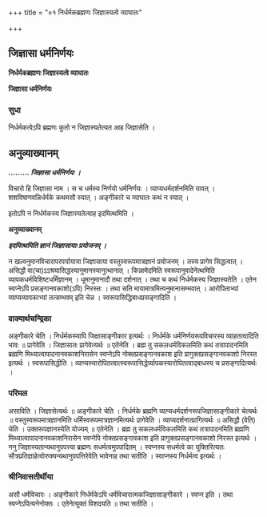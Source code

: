+++
title = "०१ निर्धर्मकब्रह्मणः जिज्ञास्यत्वे व्याघातः"

+++


## जिज्ञासा धर्मनिर्णयः

**निर्धर्मकब्रह्मणः जिज्ञास्यत्वे व्याघातः**

**जिज्ञासा धर्मनिर्णयः**

### **सुधा**

निर्धर्मकत्वेऽपि ब्रह्मणः कुतो न जिज्ञास्यतेत्यत आह जिज्ञासेति ।

## **अनुव्याख्यानम्**

***......... जिज्ञासा धर्मनिर्णयः ।***

विचारो हि जिज्ञासा नाम । स च धर्मस्य निर्णयो धर्मनिर्णयः । व्याप्यधर्मदर्शनमिति यावत् । शशविषाणवन्निर्धर्मके कथमसौ स्यात् । अङ्गीकारे च व्याघातः कथं न स्यात् ।

इतोऽपि न निर्धर्मकस्य जिज्ञास्यतेत्याह इदमित्थमिति ।

**अनुव्याख्यानम्**

***इदमित्थमिति ज्ञानं जिज्ञासायाः प्रयोजनम् ।***

न खल्वनुमानविचारापरपर्यायाया जिज्ञासाया वस्तुस्वरूपमात्रज्ञानं प्रयोजनम् । तस्य प्रागेव सिद्धत्वात् । असिद्धौ वा(चा)ऽऽश्रयासिद्धस्यानुमानस्यानुत्थानात् । किन्नामेदमिति स्वरूपानुवादेनेत्थमिति व्यापकधर्मविशिष्टधर्मिज्ञानम् । धूमानुमानादौ तथा दर्शनात् । तथा च कथं निर्धर्मकस्य जिज्ञास्यतेति । एतेन स्वप्नेऽपि प्रसङ्गानवकाशो(ऽपि) निरस्तः । तथा सति मायामात्रमित्यनुमानासम्भवात् । आरोपिताभ्यां व्याप्यव्यापकाभ्यां तत्सम्भवम् इति चेन्न । स्वरूपासिद्धिबाधप्रसङ्गादिति ।

### **वाक्यार्थचन्द्रिका**

अङ्गीकारे चेति । निर्धर्मकस्यापि जिक्षासाङ्गीकार इत्यर्थः । निर्धर्मके धर्मनिर्णयरूपविचारस्य व्याहतत्वादिति भावः ॥ प्रागेवेति । जिज्ञासातः प्रागेवेत्यर्थः ॥ एतेनेति । ब्रह्म तु सकलधर्मविकलमिति कथं तत्रापादनमिति ब्रह्मणि मिथ्यात्वापादनानवकाशनिरासेन स्वप्नेऽपि नोक्तप्रसङ्गानवकाश इति प्रागुक्तप्रसङ्गानवकाशो निरस्त इत्यर्थः । स्वरूपासिद्धीति । व्याप्यस्यारोपितत्वात्स्वरूपासिद्धेर्व्यापकस्यारोपितत्वाद्बाधस्य च प्रसङ्गादित्यर्थः ।

### **परिमल**

असाविति । जिज्ञासेत्यर्थः ॥ अङ्गीकारे चेति । निर्धर्मके ब्रह्मणि व्याप्यधर्मदर्शनरूपजिज्ञासाङ्गीकारे चेत्यर्थः ॥ वस्तुस्वरूपमात्रज्ञानमिति धर्मिस्वरूपमात्रज्ञानमित्यर्थः प्रागेवेति । व्याप्यदर्शनात्प्रागित्यर्थः ॥ असिद्धौ (वेति) चेति । उक्तरूपज्ञानस्येति योज्यम् ॥ एतेनेति । ब्रह्म तु सकलधर्मविकलमिति कथं तत्रापादनमिति ब्रह्मणि मिथ्यात्वापादनानवकाशनिरासेन स्वप्नेपि नोक्तप्रसङ्गावकाश इति प्रागुक्तप्रसङ्गानवकाशो निरस्त इत्यर्थः । ननु जिज्ञास्यतान्यथानुपपत्त्या ब्रह्मणः सधर्मत्वमुपपादितम् । स्वप्नस्य सधर्मत्वे का युक्तिरित्यतः सौत्रप्रतिज्ञाहेत्वोरुक्यन्यथानुपपत्तिरेवेति भावेनाह तथा सतीति । स्वाप्नस्य निर्धर्मत्व इत्यर्थः ।

### **श्रीनिवासतीर्थीया**

असौ धर्मविचारः । अङ्गीकारे निर्धर्मकेऽपि धर्मविचारात्मकजिज्ञासाङ्गीकारे । स्वप्न इति । तथा स्वप्नेऽपित्यनेनोक्तः । एतेनेत्युक्तं विशदयति ॥ तथा सतीति ।

